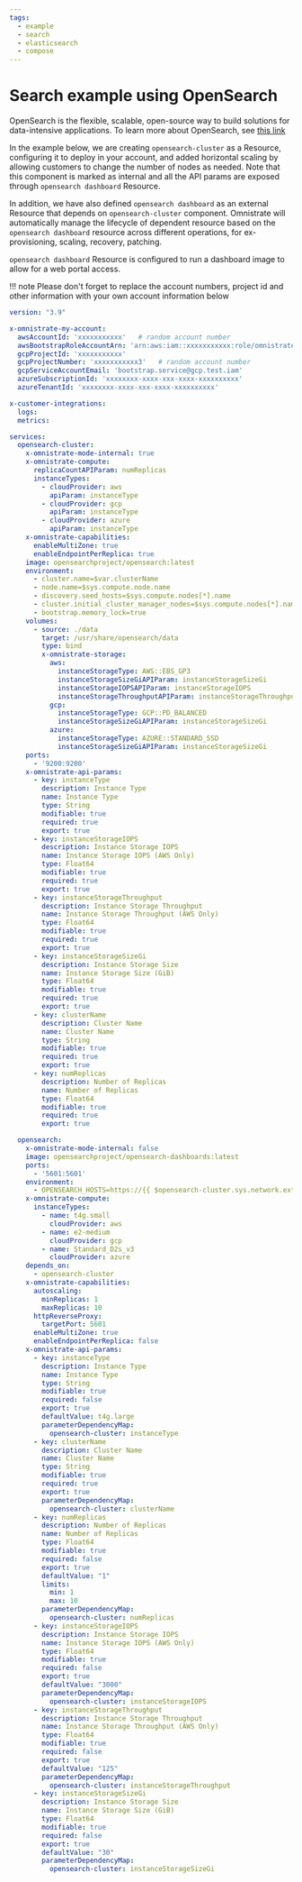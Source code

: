 ```yaml
---
tags:
  - example
  - search
  - elasticsearch
  - compose
---
```


<!-- TODO: MOVE TO GITHUB REPO -->
# Search example using OpenSearch

OpenSearch is the flexible, scalable, open-source way to build solutions for data-intensive applications. To learn more about OpenSearch, see [this link](https://opensearch.org/)

In the example below, we are creating ```opensearch-cluster``` as a Resource, configuring it to deploy in your account, and added horizontal scaling by allowing customers to change the number of nodes as needed. Note that this component is marked as internal and all the API params are exposed through ```opensearch dashboard``` Resource.

In addition, we have also defined ```opensearch dashboard``` as an external Resource that depends on ```opensearch-cluster``` component. Omnistrate will automatically manage the lifecycle of dependent resource based on the ```opensearch dashboard``` resource across different operations, for ex- provisioning, scaling, recovery, patching.

```opensearch dashboard``` Resource is configured to run a dashboard image to allow for a web portal access.

!!! note
    Please don't forget to replace the account numbers, project id and other information with your own account information below

```yaml
version: "3.9"

x-omnistrate-my-account:
  awsAccountId: 'xxxxxxxxxxx'   # random account number
  awsBootstrapRoleAccountArn: 'arn:aws:iam::xxxxxxxxxxx:role/omnistrate-bootstrap-role'
  gcpProjectId: 'xxxxxxxxxxx'
  gcpProjectNumber: 'xxxxxxxxxxx3'   # random account number
  gcpServiceAccountEmail: 'bootstrap.service@gcp.test.iam'
  azureSubscriptionId: 'xxxxxxxx-xxxx-xxx-xxxx-xxxxxxxxxx'
  azureTenantId: 'xxxxxxxx-xxxx-xxx-xxxx-xxxxxxxxxx'

x-customer-integrations:
  logs: 
  metrics: 

services:
  opensearch-cluster:
    x-omnistrate-mode-internal: true
    x-omnistrate-compute:
      replicaCountAPIParam: numReplicas
      instanceTypes:
        - cloudProvider: aws
          apiParam: instanceType
        - cloudProvider: gcp
          apiParam: instanceType
        - cloudProvider: azure
          apiParam: instanceType          
    x-omnistrate-capabilities:
      enableMultiZone: true
      enableEndpointPerReplica: true
    image: opensearchproject/opensearch:latest
    environment:
      - cluster.name=$var.clusterName
      - node.name=$sys.compute.node.name
      - discovery.seed_hosts=$sys.compute.nodes[*].name
      - cluster.initial_cluster_manager_nodes=$sys.compute.nodes[*].name
      - bootstrap.memory_lock=true
    volumes:
      - source: ./data
        target: /usr/share/opensearch/data
        type: bind
        x-omnistrate-storage:
          aws:
            instanceStorageType: AWS::EBS_GP3
            instanceStorageSizeGiAPIParam: instanceStorageSizeGi
            instanceStorageIOPSAPIParam: instanceStorageIOPS
            instanceStorageThroughputAPIParam: instanceStorageThroughput
          gcp:
            instanceStorageType: GCP::PD_BALANCED
            instanceStorageSizeGiAPIParam: instanceStorageSizeGi
          azure:
            instanceStorageType: AZURE::STANDARD_SSD
            instanceStorageSizeGiAPIParam: instanceStorageSizeGi
    ports:
      - '9200:9200'
    x-omnistrate-api-params:
      - key: instanceType
        description: Instance Type
        name: Instance Type
        type: String
        modifiable: true
        required: true
        export: true
      - key: instanceStorageIOPS
        description: Instance Storage IOPS
        name: Instance Storage IOPS (AWS Only)
        type: Float64
        modifiable: true
        required: true
        export: true
      - key: instanceStorageThroughput
        description: Instance Storage Throughput
        name: Instance Storage Throughput (AWS Only)
        type: Float64
        modifiable: true
        required: true
        export: true
      - key: instanceStorageSizeGi
        description: Instance Storage Size
        name: Instance Storage Size (GiB)
        type: Float64
        modifiable: true
        required: true
        export: true
      - key: clusterName
        description: Cluster Name
        name: Cluster Name
        type: String
        modifiable: true
        required: true
        export: true
      - key: numReplicas
        description: Number of Replicas
        name: Number of Replicas
        type: Float64
        modifiable: true
        required: true
        export: true

  opensearch:
    x-omnistrate-mode-internal: false
    image: opensearchproject/opensearch-dashboards:latest
    ports:
      - '5601:5601'
    environment:
      - OPENSEARCH_HOSTS=https://{{ $opensearch-cluster.sys.network.externalClusterEndpoint }}:9200
    x-omnistrate-compute:
      instanceTypes:
        - name: t4g.small
          cloudProvider: aws
        - name: e2-medium
          cloudProvider: gcp
        - name: Standard_D2s_v3
          cloudProvider: azure  
    depends_on:
      - opensearch-cluster
    x-omnistrate-capabilities:
      autoscaling:
        minReplicas: 1
        maxReplicas: 10
      httpReverseProxy:
        targetPort: 5601
      enableMultiZone: true
      enableEndpointPerReplica: false
    x-omnistrate-api-params:
      - key: instanceType
        description: Instance Type
        name: Instance Type
        type: String
        modifiable: true
        required: false
        export: true
        defaultValue: t4g.large
        parameterDependencyMap:
          opensearch-cluster: instanceType
      - key: clusterName
        description: Cluster Name
        name: Cluster Name
        type: String
        modifiable: true
        required: true
        export: true
        parameterDependencyMap:
          opensearch-cluster: clusterName
      - key: numReplicas
        description: Number of Replicas
        name: Number of Replicas
        type: Float64
        modifiable: true
        required: false
        export: true
        defaultValue: "1"
        limits:
          min: 1
          max: 10
        parameterDependencyMap:
          opensearch-cluster: numReplicas
      - key: instanceStorageIOPS
        description: Instance Storage IOPS
        name: Instance Storage IOPS (AWS Only)
        type: Float64
        modifiable: true
        required: false
        export: true
        defaultValue: "3000"
        parameterDependencyMap:
          opensearch-cluster: instanceStorageIOPS
      - key: instanceStorageThroughput
        description: Instance Storage Throughput
        name: Instance Storage Throughput (AWS Only)
        type: Float64
        modifiable: true
        required: false
        export: true
        defaultValue: "125"
        parameterDependencyMap:
          opensearch-cluster: instanceStorageThroughput
      - key: instanceStorageSizeGi
        description: Instance Storage Size
        name: Instance Storage Size (GiB)
        type: Float64
        modifiable: true
        required: false
        export: true
        defaultValue: "30"
        parameterDependencyMap:
          opensearch-cluster: instanceStorageSizeGi
```
